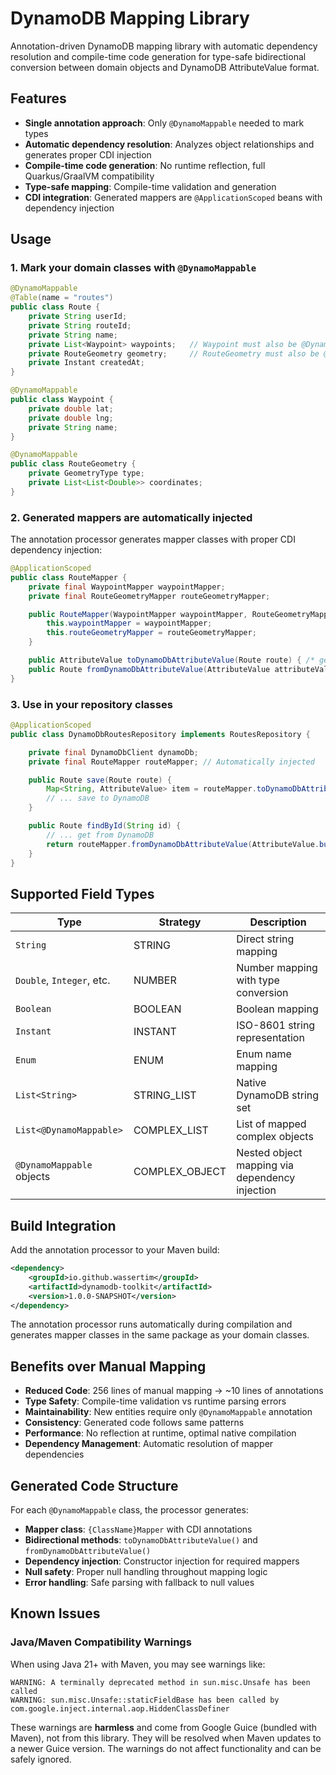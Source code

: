 # DynamoDB Mapping Library

Annotation-driven DynamoDB mapping library with automatic dependency resolution and compile-time code generation for type-safe bidirectional conversion between domain objects and DynamoDB AttributeValue format.

## Features

- **Single annotation approach**: Only `@DynamoMappable` needed to mark types
- **Automatic dependency resolution**: Analyzes object relationships and generates proper CDI injection
- **Compile-time code generation**: No runtime reflection, full Quarkus/GraalVM compatibility
- **Type-safe mapping**: Compile-time validation and generation
- **CDI integration**: Generated mappers are `@ApplicationScoped` beans with dependency injection

## Usage

### 1. Mark your domain classes with `@DynamoMappable`

```java
@DynamoMappable
@Table(name = "routes")
public class Route {
    private String userId;
    private String routeId;
    private String name;
    private List<Waypoint> waypoints;   // Waypoint must also be @DynamoMappable
    private RouteGeometry geometry;     // RouteGeometry must also be @DynamoMappable
    private Instant createdAt;
}

@DynamoMappable
public class Waypoint {
    private double lat;
    private double lng;
    private String name;
}

@DynamoMappable
public class RouteGeometry {
    private GeometryType type;
    private List<List<Double>> coordinates;
}
```

### 2. Generated mappers are automatically injected

The annotation processor generates mapper classes with proper CDI dependency injection:

```java
@ApplicationScoped
public class RouteMapper {
    private final WaypointMapper waypointMapper;
    private final RouteGeometryMapper routeGeometryMapper;

    public RouteMapper(WaypointMapper waypointMapper, RouteGeometryMapper routeGeometryMapper) {
        this.waypointMapper = waypointMapper;
        this.routeGeometryMapper = routeGeometryMapper;
    }

    public AttributeValue toDynamoDbAttributeValue(Route route) { /* generated */ }
    public Route fromDynamoDbAttributeValue(AttributeValue attributeValue) { /* generated */ }
}
```

### 3. Use in your repository classes

```java
@ApplicationScoped
public class DynamoDbRoutesRepository implements RoutesRepository {

    private final DynamoDbClient dynamoDb;
    private final RouteMapper routeMapper; // Automatically injected

    public Route save(Route route) {
        Map<String, AttributeValue> item = routeMapper.toDynamoDbAttributeValue(route).m();
        // ... save to DynamoDB
    }

    public Route findById(String id) {
        // ... get from DynamoDB
        return routeMapper.fromDynamoDbAttributeValue(AttributeValue.builder().m(item).build());
    }
}
```

## Supported Field Types

| Type | Strategy | Description |
|------|----------|-------------|
| `String` | STRING | Direct string mapping |
| `Double`, `Integer`, etc. | NUMBER | Number mapping with type conversion |
| `Boolean` | BOOLEAN | Boolean mapping |
| `Instant` | INSTANT | ISO-8601 string representation |
| `Enum` | ENUM | Enum name mapping |
| `List<String>` | STRING_LIST | Native DynamoDB string set |
| `List<@DynamoMappable>` | COMPLEX_LIST | List of mapped complex objects |
| `@DynamoMappable` objects | COMPLEX_OBJECT | Nested object mapping via dependency injection |

## Build Integration

Add the annotation processor to your Maven build:

```xml
<dependency>
    <groupId>io.github.wassertim</groupId>
    <artifactId>dynamodb-toolkit</artifactId>
    <version>1.0.0-SNAPSHOT</version>
</dependency>
```

The annotation processor runs automatically during compilation and generates mapper classes in the same package as your domain classes.

## Benefits over Manual Mapping

- **Reduced Code**: 256 lines of manual mapping → ~10 lines of annotations
- **Type Safety**: Compile-time validation vs runtime parsing errors
- **Maintainability**: New entities require only `@DynamoMappable` annotation
- **Consistency**: Generated code follows same patterns
- **Performance**: No reflection at runtime, optimal native compilation
- **Dependency Management**: Automatic resolution of mapper dependencies

## Generated Code Structure

For each `@DynamoMappable` class, the processor generates:

- **Mapper class**: `{ClassName}Mapper` with CDI annotations
- **Bidirectional methods**: `toDynamoDbAttributeValue()` and `fromDynamoDbAttributeValue()`
- **Dependency injection**: Constructor injection for required mappers
- **Null safety**: Proper null handling throughout mapping logic
- **Error handling**: Safe parsing with fallback to null values

## Known Issues

### Java/Maven Compatibility Warnings

When using Java 21+ with Maven, you may see warnings like:
```
WARNING: A terminally deprecated method in sun.misc.Unsafe has been called
WARNING: sun.misc.Unsafe::staticFieldBase has been called by com.google.inject.internal.aop.HiddenClassDefiner
```

These warnings are **harmless** and come from Google Guice (bundled with Maven), not from this library. They will be resolved when Maven updates to a newer Guice version. The warnings do not affect functionality and can be safely ignored.